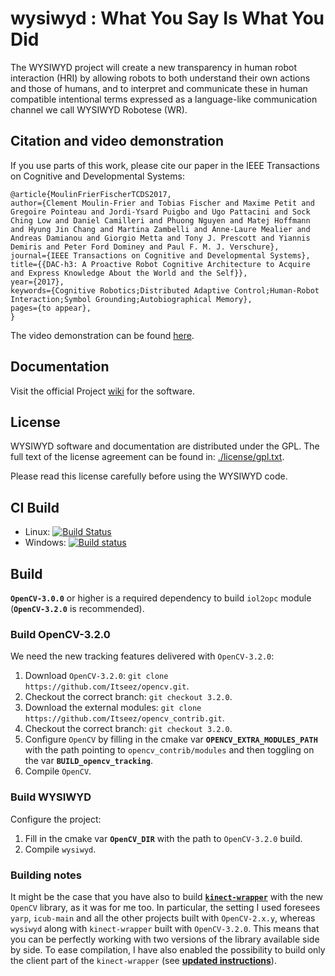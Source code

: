 wysiwyd : What You Say Is What You Did
=======

The WYSIWYD project will create a new transparency in human robot interaction (HRI) by allowing robots to both understand their own actions and those of humans, and to interpret and communicate these in human compatible intentional terms expressed as a language-like communication channel we call WYSIWYD Robotese (WR).

## Citation and video demonstration
If you use parts of this work, please cite our paper in the IEEE Transactions on Cognitive and Developmental Systems:
```
@article{MoulinFrierFischerTCDS2017,
author={Clement Moulin-Frier and Tobias Fischer and Maxime Petit and Gregoire Pointeau and Jordi-Ysard Puigbo and Ugo Pattacini and Sock Ching Low and Daniel Camilleri and Phuong Nguyen and Matej Hoffmann and Hyung Jin Chang and Martina Zambelli and Anne-Laure Mealier and Andreas Damianou and Giorgio Metta and Tony J. Prescott and Yiannis Demiris and Peter Ford Dominey and Paul F. M. J. Verschure},
journal={IEEE Transactions on Cognitive and Developmental Systems},
title={{DAC-h3: A Proactive Robot Cognitive Architecture to Acquire and Express Knowledge About the World and the Self}},
year={2017},
keywords={Cognitive Robotics;Distributed Adaptive Control;Human-Robot Interaction;Symbol Grounding;Autobiographical Memory},
pages={to appear},
}
```
The video demonstration can be found [here](http://wysiwyd.upf.edu/research).


## Documentation
Visit the official Project [wiki](http://wiki.icub.org/wysiwyd/dox/html/index.html) for the software.

## License
WYSIWYD software and documentation are distributed under the GPL.
The full text of the license agreement can be found in: [./license/gpl.txt](https://github.com/robotology/wysiwyd/blob/master/license/gpl.txt).

Please read this license carefully before using the WYSIWYD code.

## CI Build
- Linux: [![Build Status](https://travis-ci.org/robotology/wysiwyd.png?branch=master)](https://travis-ci.org/robotology/wysiwyd)
- Windows: [![Build status](https://ci.appveyor.com/api/projects/status/4rckcp8suov8pcv1)](https://ci.appveyor.com/project/pattacini/wysiwyd)

## Build

**`OpenCV-3.0.0`** or higher is a required dependency to build `iol2opc` module (**`OpenCV-3.2.0`** is recommended).

### Build OpenCV-3.2.0

We need the new tracking features delivered with `OpenCV-3.2.0`:

1. Download `OpenCV-3.2.0`: `git clone https://github.com/Itseez/opencv.git`.
2. Checkout the correct branch: `git checkout 3.2.0`.
3. Download the external modules: `git clone https://github.com/Itseez/opencv_contrib.git`.
4. Checkout the correct branch: `git checkout 3.2.0`.
5. Configure `OpenCV` by filling in the cmake var **`OPENCV_EXTRA_MODULES_PATH`** with the path pointing to `opencv_contrib/modules` and then toggling on the var **`BUILD_opencv_tracking`**.
6. Compile `OpenCV`.

### Build WYSIWYD

Configure the project:

1. Fill in the cmake var **`OpenCV_DIR`** with the path to `OpenCV-3.2.0` build.
2. Compile `wysiwyd`.

### Building notes

It might be the case that you have also to build [**`kinect-wrapper`**](https://github.com/robotology/kinect-wrapper) with the new `OpenCV` library, as it was for me too. In particular, the setting I used foresees `yarp`, `icub-main` and all the other projects built with `OpenCV-2.x.y`, whereas `wysiwyd` along with `kinect-wrapper` built with `OpenCV-3.2.0`. This means that you can be perfectly working with two versions of the library available side by side. To ease compilation, I have also enabled the possibility to build only the client part of the `kinect-wrapper` (see [**updated instructions**](https://github.com/robotology/kinect-wrapper#cmaking-the-project)).
